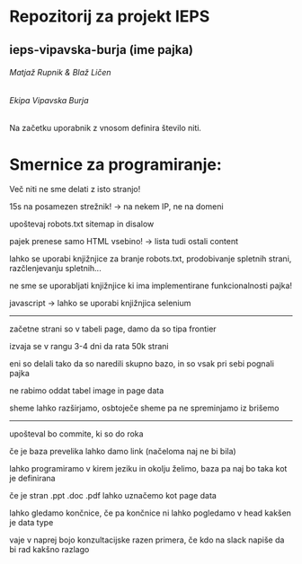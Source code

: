 # Repozitorij za projekt IEPS
## ieps-vipavska-burja (ime pajka)

###### Matjaž Rupnik & Blaž Ličen
###### Ekipa Vipavska Burja

Na začetku uporabnik z vnosom definira število niti.

# Smernice za programiranje:
Več niti ne sme delati z isto stranjo!

15s na posamezen strežnik! -> na nekem IP, ne na domeni

upoštevaj robots.txt
sitemap in disalow

pajek prenese samo HTML vsebino! -> lista tudi ostali content

lahko se uporabi knjižnjice za branje robots.txt, prodobivanje spletnih strani, razčlenjevanju spletnih...

ne sme se uporabljati knjižnjice ki ima implementirane funkcionalnosti pajka!

javascript -> lahko se uporabi knjižnjica selenium

--------------------------------------------------------------

začetne strani so v tabeli page, damo da so tipa frontier

izvaja se v rangu 3-4 dni da rata 50k strani

eni so delali tako da so naredili skupno bazo, in so vsak pri sebi pognali pajka

ne rabimo oddat tabel image in page data

sheme lahko razširjamo, osbtoječe sheme pa ne spreminjamo iz brišemo

--------------------------------------------------------------

upošteval bo commite, ki so do roka

če je baza prevelika lahko damo link (načeloma naj ne bi bila)

lahko programiramo v kirem jeziku in okolju želimo, baza pa naj bo taka kot je definirana

če je stran .ppt .doc .pdf lahko uznačemo kot  page data

lahko gledamo končnice, če pa končnice ni lahko pogledamo v head kakšen je data type

vaje v naprej bojo konzultacijske razen primera, če kdo na slack napiše da bi rad kakšno razlago
